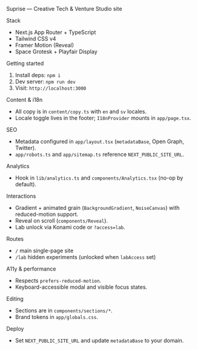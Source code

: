 Suprise — Creative Tech & Venture Studio site

Stack
- Next.js App Router + TypeScript
- Tailwind CSS v4
- Framer Motion (Reveal)
- Space Grotesk + Playfair Display

Getting started
1. Install deps: `npm i`
2. Dev server: `npm run dev`
3. Visit: `http://localhost:3000`

Content & i18n
- All copy is in `content/copy.ts` with `en` and `sv` locales.
- Locale toggle lives in the footer; `I18nProvider` mounts in `app/page.tsx`.

SEO
- Metadata configured in `app/layout.tsx` (`metadataBase`, Open Graph, Twitter).
- `app/robots.ts` and `app/sitemap.ts` reference `NEXT_PUBLIC_SITE_URL`.

Analytics
- Hook in `lib/analytics.ts` and `components/Analytics.tsx` (no-op by default).

Interactions
- Gradient + animated grain (`BackgroundGradient`, `NoiseCanvas`) with reduced-motion support.
- Reveal on scroll (`components/Reveal`).
- Lab unlock via Konami code or `?access=lab`.

Routes
- `/` main single-page site
- `/lab` hidden experiments (unlocked when `labAccess` set)

A11y & performance
- Respects `prefers-reduced-motion`.
- Keyboard-accessible modal and visible focus states.

Editing
- Sections are in `components/sections/*`.
- Brand tokens in `app/globals.css`.

Deploy
- Set `NEXT_PUBLIC_SITE_URL` and update `metadataBase` to your domain.
